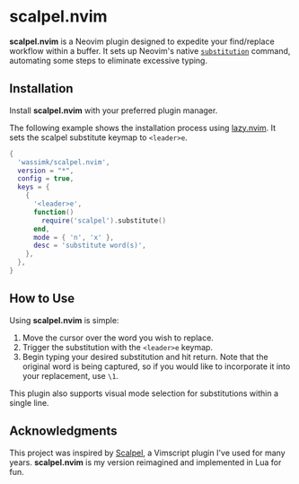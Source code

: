 # scalpel.nvim

**scalpel.nvim** is a Neovim plugin designed to expedite your find/replace workflow within a buffer. It sets up Neovim's native [`substitution`](https://neovim.io/doc/user/usr_10.html#10.2) command, automating some steps to eliminate excessive typing.

## Installation

Install **scalpel.nvim** with your preferred plugin manager. 

The following example shows the installation process using [lazy.nvim](https://github.com/folke/lazy.nvim). It sets the scalpel substitute keymap to `<leader>e`.

```lua
{
  'wassimk/scalpel.nvim',
  version = "*",
  config = true,
  keys = {
    {
      '<leader>e',
      function()
        require('scalpel').substitute()
      end,
      mode = { 'n', 'x' },
      desc = 'substitute word(s)',
    },
  },
}
```

## How to Use

Using **scalpel.nvim** is simple:

1. Move the cursor over the word you wish to replace.
2. Trigger the substitution with the `<leader>e` keymap.
3. Begin typing your desired substitution and hit return. Note that the original word is being captured, so if you would like to incorporate it into your replacement, use `\1`.

This plugin also supports visual mode selection for substitutions within a single line.

## Acknowledgments

This project was inspired by [Scalpel](https://github.com/wincent/scalpel), a Vimscript plugin I've used for many years. **scalpel.nvim** is my version reimagined and implemented in Lua for fun.
